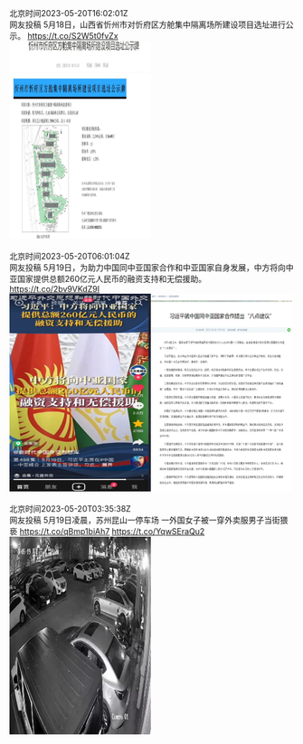 北京时间2023-05-20T16:02:01Z<br>网友投稿
5月18日，山西省忻州市对忻府区方舱集中隔离场所建设项目选址进行公示。 https://t.co/S2W5t0fvZx<br><img src='/temp/image/2023/u-Month-5/1659831829694750721_0.jpg' width='250' height='350'><br><br>北京时间2023-05-20T06:01:04Z<br>网友投稿
5月19日，为助力中国同中亚国家合作和中亚国家自身发展，中方将向中亚国家提供总额260亿元人民币的融资支持和无偿援助。 https://t.co/2bv9VKdZ9I<br><img src='/temp/image/2023/u-Month-5/1659680596417806343_0.jpg' width='250' height='350'><img src='/temp/image/2023/u-Month-5/1659680596417806343_1.jpg' width='250' height='350'><br><br>北京时间2023-05-20T03:35:38Z<br>网友投稿
5月19日凌晨，苏州昆山一停车场
一外国女子被一穿外卖服男子当街猥亵 https://t.co/qBmp1biAh7 https://t.co/YqwSEraQu2<br><img src='/temp/video/2023/u-Month-5/f-Day-20/1659643997441146880_0.jpg' width='250' height='350'><br><br>